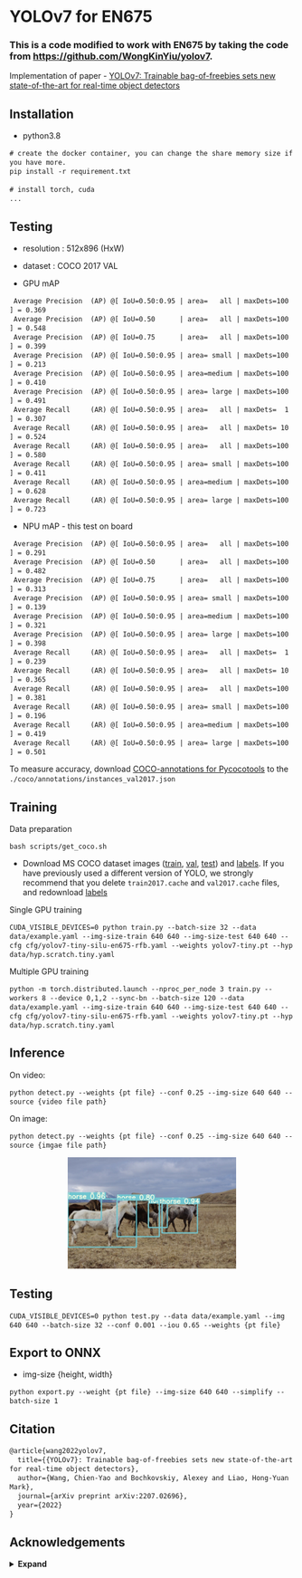 # YOLOv7 for EN675
### This is a code modified to work with EN675 by taking the code from https://github.com/WongKinYiu/yolov7.

Implementation of paper - [YOLOv7: Trainable bag-of-freebies sets new state-of-the-art for real-time object detectors](https://arxiv.org/abs/2207.02696)

## Installation

- python3.8
``` shell
# create the docker container, you can change the share memory size if you have more.
pip install -r requirement.txt

# install torch, cuda
...
```


## Testing
- resolution : 512x896 (HxW)   
- dataset : COCO 2017 VAL

- GPU mAP

```
 Average Precision  (AP) @[ IoU=0.50:0.95 | area=   all | maxDets=100 ] = 0.369
 Average Precision  (AP) @[ IoU=0.50      | area=   all | maxDets=100 ] = 0.548
 Average Precision  (AP) @[ IoU=0.75      | area=   all | maxDets=100 ] = 0.399
 Average Precision  (AP) @[ IoU=0.50:0.95 | area= small | maxDets=100 ] = 0.213
 Average Precision  (AP) @[ IoU=0.50:0.95 | area=medium | maxDets=100 ] = 0.410
 Average Precision  (AP) @[ IoU=0.50:0.95 | area= large | maxDets=100 ] = 0.491
 Average Recall     (AR) @[ IoU=0.50:0.95 | area=   all | maxDets=  1 ] = 0.307
 Average Recall     (AR) @[ IoU=0.50:0.95 | area=   all | maxDets= 10 ] = 0.524
 Average Recall     (AR) @[ IoU=0.50:0.95 | area=   all | maxDets=100 ] = 0.580
 Average Recall     (AR) @[ IoU=0.50:0.95 | area= small | maxDets=100 ] = 0.411
 Average Recall     (AR) @[ IoU=0.50:0.95 | area=medium | maxDets=100 ] = 0.628
 Average Recall     (AR) @[ IoU=0.50:0.95 | area= large | maxDets=100 ] = 0.723
```

- NPU mAP - this test on board

```
 Average Precision  (AP) @[ IoU=0.50:0.95 | area=   all | maxDets=100 ] = 0.291
 Average Precision  (AP) @[ IoU=0.50      | area=   all | maxDets=100 ] = 0.482
 Average Precision  (AP) @[ IoU=0.75      | area=   all | maxDets=100 ] = 0.313
 Average Precision  (AP) @[ IoU=0.50:0.95 | area= small | maxDets=100 ] = 0.139
 Average Precision  (AP) @[ IoU=0.50:0.95 | area=medium | maxDets=100 ] = 0.321
 Average Precision  (AP) @[ IoU=0.50:0.95 | area= large | maxDets=100 ] = 0.398
 Average Recall     (AR) @[ IoU=0.50:0.95 | area=   all | maxDets=  1 ] = 0.239
 Average Recall     (AR) @[ IoU=0.50:0.95 | area=   all | maxDets= 10 ] = 0.365
 Average Recall     (AR) @[ IoU=0.50:0.95 | area=   all | maxDets=100 ] = 0.381
 Average Recall     (AR) @[ IoU=0.50:0.95 | area= small | maxDets=100 ] = 0.196
 Average Recall     (AR) @[ IoU=0.50:0.95 | area=medium | maxDets=100 ] = 0.419
 Average Recall     (AR) @[ IoU=0.50:0.95 | area= large | maxDets=100 ] = 0.501
```

To measure accuracy, download [COCO-annotations for Pycocotools](http://images.cocodataset.org/annotations/annotations_trainval2017.zip) to the `./coco/annotations/instances_val2017.json`

## Training

Data preparation

``` shell
bash scripts/get_coco.sh
```

* Download MS COCO dataset images ([train](http://images.cocodataset.org/zips/train2017.zip), [val](http://images.cocodataset.org/zips/val2017.zip), [test](http://images.cocodataset.org/zips/test2017.zip)) and [labels](https://github.com/WongKinYiu/yolov7/releases/download/v0.1/coco2017labels-segments.zip). If you have previously used a different version of YOLO, we strongly recommend that you delete `train2017.cache` and `val2017.cache` files, and redownload [labels](https://github.com/WongKinYiu/yolov7/releases/download/v0.1/coco2017labels-segments.zip) 

Single GPU training

``` shell
CUDA_VISIBLE_DEVICES=0 python train.py --batch-size 32 --data data/example.yaml --img-size-train 640 640 --img-size-test 640 640 --cfg cfg/yolov7-tiny-silu-en675-rfb.yaml --weights yolov7-tiny.pt --hyp data/hyp.scratch.tiny.yaml

```

Multiple GPU training

``` shell
python -m torch.distributed.launch --nproc_per_node 3 train.py --workers 8 --device 0,1,2 --sync-bn --batch-size 120 --data data/example.yaml --img-size-train 640 640 --img-size-test 640 640 --cfg cfg/yolov7-tiny-silu-en675-rfb.yaml --weights yolov7-tiny.pt --hyp data/hyp.scratch.tiny.yaml

```


## Inference

On video:
``` shell
python detect.py --weights {pt file} --conf 0.25 --img-size 640 640 --source {video file path}
```

On image:
``` shell
python detect.py --weights {pt file} --conf 0.25 --img-size 640 640 --source {imgae file path}
```

<div align="center">
    <a href="./">
        <img src="./figure/horses_prediction.jpg" width="59%"/>
    </a>
</div>


## Testing

``` shell
CUDA_VISIBLE_DEVICES=0 python test.py --data data/example.yaml --img 640 640 --batch-size 32 --conf 0.001 --iou 0.65 --weights {pt file} 
```


## Export to ONNX
- img-size {height, width}
  
```shell
python export.py --weight {pt file} --img-size 640 640 --simplify --batch-size 1
```


## Citation

```
@article{wang2022yolov7,
  title={{YOLOv7}: Trainable bag-of-freebies sets new state-of-the-art for real-time object detectors},
  author={Wang, Chien-Yao and Bochkovskiy, Alexey and Liao, Hong-Yuan Mark},
  journal={arXiv preprint arXiv:2207.02696},
  year={2022}
}
```


## Acknowledgements

<details><summary> <b>Expand</b> </summary>

* [https://github.com/AlexeyAB/darknet](https://github.com/AlexeyAB/darknet)
* [https://github.com/WongKinYiu/yolor](https://github.com/WongKinYiu/yolor)
* [https://github.com/WongKinYiu/PyTorch_YOLOv4](https://github.com/WongKinYiu/PyTorch_YOLOv4)
* [https://github.com/WongKinYiu/ScaledYOLOv4](https://github.com/WongKinYiu/ScaledYOLOv4)
* [https://github.com/Megvii-BaseDetection/YOLOX](https://github.com/Megvii-BaseDetection/YOLOX)
* [https://github.com/ultralytics/yolov3](https://github.com/ultralytics/yolov3)
* [https://github.com/ultralytics/yolov5](https://github.com/ultralytics/yolov5)
* [https://github.com/DingXiaoH/RepVGG](https://github.com/DingXiaoH/RepVGG)
* [https://github.com/JUGGHM/OREPA_CVPR2022](https://github.com/JUGGHM/OREPA_CVPR2022)
* [https://github.com/TexasInstruments/edgeai-yolov5/tree/yolo-pose](https://github.com/TexasInstruments/edgeai-yolov5/tree/yolo-pose)

</details>
